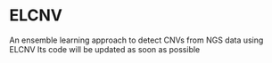 # ELCNV
An ensemble learning approach to detect CNVs from NGS data using ELCNV
Its code will be updated as soon as possible
